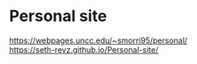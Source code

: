 # Personal site

https://webpages.uncc.edu/~smorri95/personal/  
https://seth-revz.github.io/Personal-site/  
